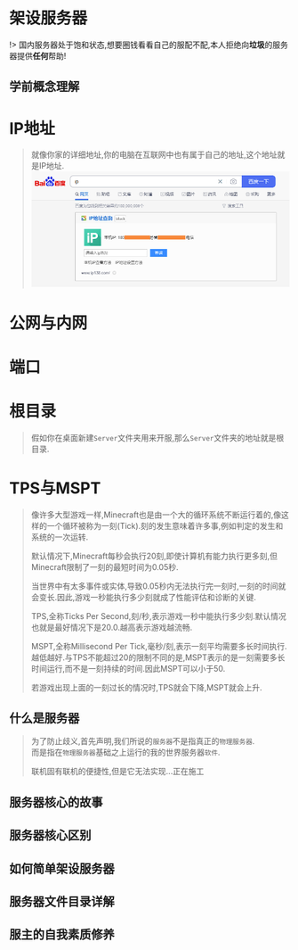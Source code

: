 # 架设服务器

!> 国内服务器处于饱和状态,想要圈钱看看自己的服配不配,本人拒绝向**垃圾**的服务器提供**任何**帮助!

## 学前概念理解

<!-- tabs:start -->
# **IP地址**
> 就像你家的详细地址,你的电脑在互联网中也有属于自己的地址,这个地址就是IP地址.
> ![3-1-1](../assets/D3/P1/01.png)
# **公网与内网**
>  
# **端口**
>  
# **根目录**
> 假如你在桌面新建`Server`文件夹用来开服,那么`Server`文件夹的地址就是根目录. 
# **TPS与MSPT**
> 像许多大型游戏一样,Minecraft也是由一个大的循环系统不断运行着的,像这样的一个循环被称为一刻(Tick).刻的发生意味着许多事,例如判定的发生和系统的一次运转.
>   
> 默认情况下,Minecraft每秒会执行20刻,即使计算机有能力执行更多刻,但Minecraft限制了一刻的最短时间为0.05秒.  
>   
> 当世界中有太多事件或实体,导致0.05秒内无法执行完一刻时,一刻的时间就会变长.因此,游戏一秒能执行多少刻就成了性能评估和诊断的关键.
>     
> TPS,全称Ticks Per Second,刻/秒,表示游戏一秒中能执行多少刻.默认情况也就是最好情况下是20.0.越高表示游戏越流畅.  
>   
> MSPT,全称Millisecond Per Tick,毫秒/刻,表示一刻平均需要多长时间执行.越低越好.与TPS不能超过20的限制不同的是,MSPT表示的是一刻需要多长时间运行,而不是一刻持续的时间.因此MSPT可以小于50.  
>   
> 若游戏出现上面的一刻过长的情况时,TPS就会下降,MSPT就会上升.
<!-- tabs:end -->

## 什么是服务器

> 为了防止歧义,首先声明,我们所说的`服务器`不是指真正的`物理服务器`.  
> 而是指在`物理服务器`基础之上运行的我的世界服务器`软件`.
>  
> 联机固有联机的便捷性,但是它无法实现...正在施工

## 服务器核心的故事

## 服务器核心区别

## 如何简单架设服务器

## 服务器文件目录详解

## 服主的自我素质修养